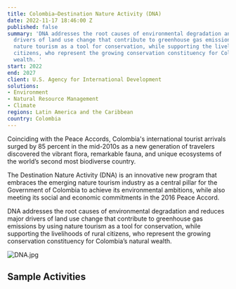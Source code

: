 ```yaml
---
title: Colombia—Destination Nature Activity (DNA)
date: 2022-11-17 18:46:00 Z
published: false
summary: 'DNA addresses the root causes of environmental degradation and reduces major
  drivers of land use change that contribute to greenhouse gas emissions by using
  nature tourism as a tool for conservation, while supporting the livelihoods of rural
  citizens, who represent the growing conservation constituency for Colombia’s natural
  wealth. '
start: 2022
end: 2027
client: U.S. Agency for International Development
solutions:
- Environment
- Natural Resource Management
- Climate
regions: Latin America and the Caribbean
country: Colombia
---
```


Coinciding with the Peace Accords, Colombia's international tourist arrivals surged by 85 percent in the mid-2010s as a new generation of travelers discovered the vibrant flora, remarkable fauna, and unique ecosystems of the world’s second most biodiverse country. 

The Destination Nature Activity (DNA) is an innovative new program that embraces the emerging nature tourism industry as a central pillar for the Government of Colombia to achieve its environmental ambitions, while also meeting its social and economic commitments in the 2016 Peace Accord.
 
DNA addresses the root causes of environmental degradation and reduces major drivers of land use change that contribute to greenhouse gas emissions by using nature tourism as a tool for conservation, while supporting the livelihoods of rural citizens, who represent the growing conservation constituency for Colombia’s natural wealth. 

![DNA.jpg](/uploads/DNA.jpg)
 
## Sample Activities

